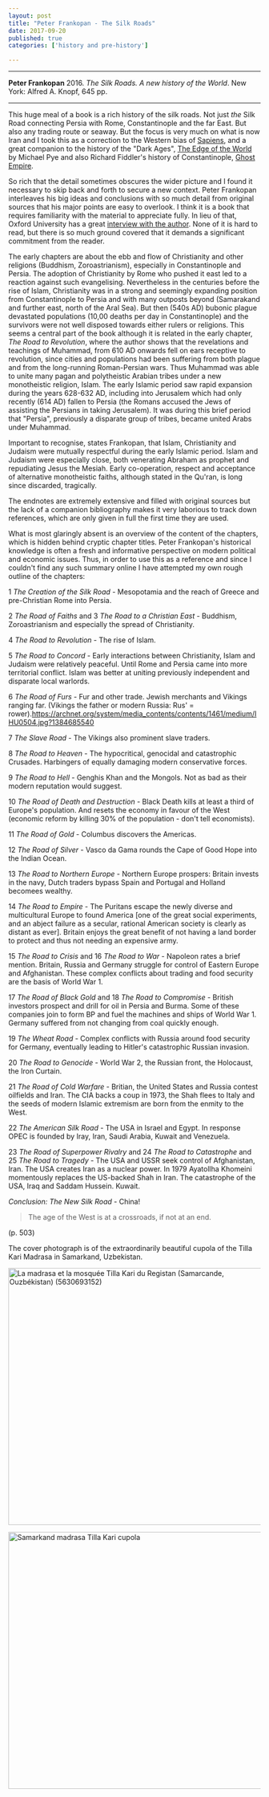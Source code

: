 ```yaml
---
layout: post
title: "Peter Frankopan - The Silk Roads"
date: 2017-09-20
published: true
categories: ['history and pre-history']

---
```



***
<b>Peter Frankopan</b> 2016. _The Silk Roads. A new history of the World_. New York: Alfred A. Knopf, 645 pp.

***


<img align="right" src="http://knopfdoubleday.com/wp-content/uploads/2016/02/Silk-Roads-jkt-for-web.jpg" alt="" />

This huge meal of a book is a rich history of the silk roads.  Not just _the_ Silk Road connecting Persia with Rome, Constantinople and the far East.  But also any trading route or seaway.  But the focus is very much on what is now Iran and 
I took this as a correction to the Western bias of [Sapiens](http://timeteam.github.io/history%20and%20pre-history/2017/09/04/sapiens.html), and a great companion to the history of the "Dark Ages", [The Edge of the World](http://timeteam.github.io/history%20and%20pre-history/2016/01/11/The-edge-of-the-world.html) by Michael Pye and also Richard Fiddler's  history of Constantinople, [Ghost Empire](http://timeteam.github.io/history%20and%20pre-history/2017/01/04/ghost-empire.html).  

So rich that the detail sometimes obscures the wider picture and I found it necessary to skip back and forth to secure a new context.  Peter Frankopan interleaves his big ideas and conclusions with so much detail from original sources that his  major points are easy to overlook.  I think it is a book that requires  familiarity with the material to appreciate fully. In lieu of that, Oxford University has a great [interview with the author](http://www.oxfordtoday.ox.ac.uk/interviews/turning-history-its-head-peter-frankopan-author-silk-roads-following-call-east). None of it is hard to read, but there is so much ground covered that it demands a significant commitment from the reader.

The early chapters are about the ebb and flow of Christianity and other religions (Buddhism, Zoroastrianism), especially in Constantinople and Persia.  The adoption of Christianity by Rome who pushed it east led to a reaction against such evangelising.  Nevertheless in the centuries before the rise of Islam, Christianity was in a strong and seemingly expanding position from Constantinople to Persia and with many outposts beyond (Samarakand and further east, north of the Aral Sea).  But then (540s AD) bubonic plague devastated populations (10,00 deaths per day in Constantinople) and the survivors were not well disposed towards either rulers or religions.  This seems a central part of the book although it is related in the early chapter, _The Road to Revolution_, where the author shows that the revelations and teachings of Muhammad, from 610 AD onwards fell on ears receptive to revolution, since cities and populations had been suffering from both plague and from the long-running Roman-Persian wars.  Thus Muhammad was able to unite many pagan and polytheistic Arabian tribes under a new monotheistic religion, Islam.  The early Islamic period saw rapid expansion during the years 628-632 AD, including into Jerusalem which had only recently (614 AD) fallen to Persia (the Romans accused the Jews of assisting the Persians in taking Jerusalem).  It was during this brief period that "Persia", previously a disparate group of tribes, became united Arabs under Muhammad. 
 
Important to recognise, states Frankopan, that Islam, Christianity and Judaism were mutually respectful  during the early Islamic period.  Islam and Judaism were especially close, both venerating Abraham as prophet and repudiating Jesus the Mesiah.  Early co-operation, respect and acceptance of alternative monotheistic faiths, although stated in the Qu'ran, is long since discarded, tragically. 

The endnotes are extremely extensive and filled with original sources but the lack of a companion bibliography makes it very laborious to track down references, which are only given in full the first time they are used.

What is most glaringly absent is an overview of the content of the chapters, which is hidden behind cryptic chapter titles.  Peter Frankopan's historical knowledge is often a fresh and informative perspective on modern political and economic issues.  Thus, in order to use this as a reference and since I couldn't find any such summary online I have attempted my own rough outline of the chapters:

1 _The Creation of the Silk Road_  - Mesopotamia and the reach of Greece and pre-Christian Rome into Persia.

2 _The Road of Faiths_ and 3 _The Road to a Christian East_ - Buddhism, Zoroastrianism and especially the spread of Christianity. 

4 _The Road to Revolution_  - The rise of Islam.

5 _The Road to Concord_  - Early interactions between Christianity, Islam and Judaism were relatively peaceful.  Until Rome and Persia came into more territorial conflict.  Islam was better at uniting previously independent and disparate local warlords. 

6 _The Road of Furs_  - Fur and other trade.  Jewish merchants and Vikings ranging far. (Vikings the father or modern Russia:  Rus' = rower).https://archnet.org/system/media_contents/contents/1461/medium/IHU0504.jpg?1384685540

7 _The Slave Road_  - The Vikings also prominent slave traders.

8 _The Road to Heaven_  - The hypocritical, genocidal and catastrophic Crusades.  Harbingers of equally damaging modern conservative forces.

9 _The Road to Hell_  - Genghis Khan and the Mongols.  Not as bad as their modern reputation would suggest.

10 _The Road of Death and Destruction_  - Black Death kills at least a third of Europe's population. And resets the economy in favour of the West (economic reform by killing 30% of the population - don't tell economists).

11 _The Road of Gold_  - Columbus discovers the Americas.

12 _The Road of Silver_  - Vasco da Gama rounds the Cape of Good Hope into the Indian Ocean.  

13 _The Road to Northern Europe_  - Northern Europe prospers: Britain invests in the navy, Dutch traders bypass Spain and Portugal and Holland becomees wealthy.

14 _The Road to Empire_  - The Puritans escape the newly diverse and multicultural Europe to found America [one of the great social experiments, and an abject failure as a secular, rational American society is clearly as distant as ever]. Britain enjoys the great benefit of not having a land border to protect and thus not needing an expensive army. 

15 _The Road to Crisis_ and 16 _The Road to War_  - Napoleon rates a brief mention.  Britain, Russia and Germany struggle for control of Eastern Europe and Afghanistan.  These complex conflicts about trading and food security are the basis of World War 1. 

17 _The Road of Black Gold_ and 18 _The Road to Compromise_  - British investors prospect and drill for oil in Persia and Burma. Some of these companies join to form BP and fuel the machines and ships of World War 1.  Germany suffered from not changing from coal quickly enough.

19 _The Wheat Road_  - Complex conflicts with Russia around food security for Germany, eventually leading to Hitler's catastrophic Russian invasion.

20 _The Road to Genocide_  - World War 2, the Russian front, the Holocaust, the Iron Curtain.

21 _The Road of Cold Warfare_  - Britian, the United States and Russia contest oilfields and Iran.  The CIA backs a coup in 1973, the Shah flees to Italy and the seeds of modern Islamic extremism are born from the enmity to the West.

22 _The American Silk Road_  - The USA in Israel and Egypt.  In response OPEC is founded by Iray, Iran, Saudi Arabia, Kuwait and Venezuela.

23 _The Road of Superpower Rivalry_ and 24 _The Road to Catastrophe_ and 25 _The Road to Tragedy_  - The USA and USSR seek control of Afghanistan, Iran.  The USA creates Iran as a nuclear power.  In 1979 Ayatollha Khomeini momentously replaces the US-backed Shah in Iran.  The catastrophe of the USA, Iraq and Saddam Hussein.  Kuwait.

_Conclusion: The New Silk Road_  - China!  

> The age of the West is at a crossroads, if not at an end.

(p. 503)


The cover photograph is of the extraordinarily beautiful cupola of the Tilla Kari Madrasa in Samarkand, Uzbekistan. 

<a title="By Jean-Pierre Dalbéra from Paris, France [CC BY 2.0 (http://creativecommons.org/licenses/by/2.0)], via Wikimedia Commons" href="https://commons.wikimedia.org/wiki/File%3ALa_madrasa_et_la_mosqu%C3%A9e_Tilla_Kari_du_Registan_(Samarcande%2C_Ouzb%C3%A9kistan)_(5630693152).jpg"><img width="512" alt="La madrasa et la mosquée Tilla Kari du Registan (Samarcande, Ouzbékistan) (5630693152)" src="https://upload.wikimedia.org/wikipedia/commons/thumb/1/17/La_madrasa_et_la_mosqu%C3%A9e_Tilla_Kari_du_Registan_%28Samarcande%2C_Ouzb%C3%A9kistan%29_%285630693152%29.jpg/512px-La_madrasa_et_la_mosqu%C3%A9e_Tilla_Kari_du_Registan_%28Samarcande%2C_Ouzb%C3%A9kistan%29_%285630693152%29.jpg"/></a>

<a title="By Patrickringgenberg (Own work) [GFDL (http://www.gnu.org/copyleft/fdl.html) or CC BY-SA 3.0 (http://creativecommons.org/licenses/by-sa/3.0)], via Wikimedia Commons" href="https://commons.wikimedia.org/wiki/File%3ASamarkand_madrasa_Tilla_Kari_cupola.JPG"><img width="512" alt="Samarkand madrasa Tilla Kari cupola" src="https://upload.wikimedia.org/wikipedia/commons/thumb/2/22/Samarkand_madrasa_Tilla_Kari_cupola.JPG/682px-Samarkand_madrasa_Tilla_Kari_cupola.JPG"/></a> 
